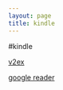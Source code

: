 ```yaml
---
layout: page
title: kindle
---
```


#kindle

[v2ex](http://v2ex.com)

[google reader](http://cn.klip.me/googlereader/)

